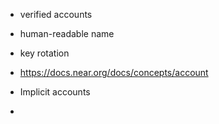 


- verified accounts
- human-readable name
- key rotation
- https://docs.near.org/docs/concepts/account



- Implicit accounts

- 
